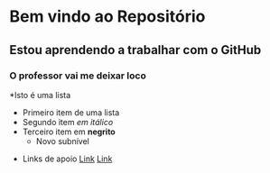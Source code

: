 # Bem vindo ao Repositório
## Estou aprendendo a trabalhar com o GitHub
### O professor vai me deixar loco

*Isto é uma lista 
   + Primeiro item de uma lista 
   + Segundo item *em itálico*
   + Terceiro item em **negrito**
	 + Novo subnível
* Links de apoio
   [Link](https://aluno.uninove.br)
   [Link](https://github.com/EdsonMSouza/T42-computacao-movel)
